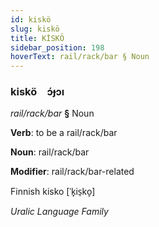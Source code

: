 ```yaml
---
id: kiskö
slug: kiskö
title: KİSKÖ
sidebar_position: 198
hoverText: rail/rack/bar § Noun
---
```


### kiskö&emsp;<span kind="abugida">ɔ́ɟɔı</span>

*rail/rack/bar* **§** Noun

**Verb**: to be a rail/rack/bar

**Noun**: rail/rack/bar

**Modifier**: rail/rack/bar-related

Finnish kisko [ˈk̟is̠ko̞]

*Uralic Language Family*